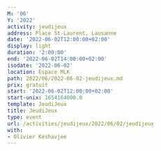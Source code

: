 ```yaml
---
M: '06'
Y: '2022'
activity: jeudijeux
address: Place St-Laurent, Lausanne
date: '2022-06-02T12:00:00+02:00'
display: light
duration: '2:00:00'
end: '2022-06-02T14:00:00+02:00'
isodate: '2022-06-02'
location: Espace MLK
path: 2022/06/2022-06-02-jeudijeux.md
prix: gratuit
start: '2022-06-02T12:00:00+02:00'
start-unix: 1654164000.0
template: JeudiJeux
title: JeudiJeux
type: event
url: /activities/jeudijeux/2022/06/02/jeudijeux
with:
- Olivier Keshavjee
---
```

